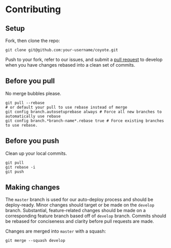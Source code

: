 # Contributing

## Setup
Fork, then clone the repo:

```
git clone git@github.com:your-username/coyote.git
```

Push to your fork, refer to our issues, and submit a [pull request](https://github.com/coyote-team/coyote/compare/develop...) to develop when you have changes rebased into a clean set of commits.

## Before you pull

No merge bubbles please. 

```
git pull --rebase
# or default your pull to use rebase instead of merge
git config branch.autosetuprebase always # Force all new branches to automatically use rebase
git config branch.*branch-name*.rebase true # Force existing branches to use rebase.
```

## Before you push

Clean up your local commits.

```
git pull
git rebase -i
git push
```


## Making changes
The `master` branch is used for our auto-deploy process and should be deploy-ready. Minor changes should target or be made on the `develop` branch. Substantial, feature-related changes should be made on a corresponding feature branch based off of `develop` branch.  Commits should be rebased for conciseness and clarity before pull requests are made.

Changes are merged into `master` with a squash:

```
git merge --squash develop
```
